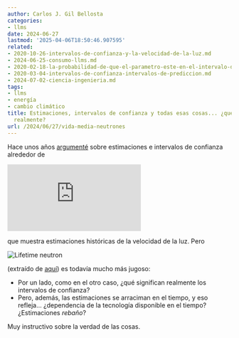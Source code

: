 ```yaml
---
author: Carlos J. Gil Bellosta
categories:
- llms
date: 2024-06-27
lastmod: '2025-04-06T18:50:46.907595'
related:
- 2020-10-26-intervalos-de-confianza-y-la-velocidad-de-la-luz.md
- 2024-06-25-consumo-llms.md
- 2020-02-18-la-probabilidad-de-que-el-parametro-este-en-el-intervalo-de-confianza-es-95.md
- 2020-03-04-intervalos-de-confianza-intervalos-de-prediccion.md
- 2024-07-02-ciencia-ingenieria.md
tags:
- llms
- energía
- cambio climático
title: Estimaciones, intervalos de confianza y todas esas cosas... ¿qué significan
  realmente?
url: /2024/06/27/vida-media-neutrones
---
```


Hace unos años [argumenté](/2020/10/26/intervalos-de-confianza-y-la-velocidad-de-la-luz/)
sobre estimaciones e intervalos de confianza alrededor de

![Speed of light](https://www.cairn-int.info/loadimg.php?FILE=E_ANSO/E_ANSO_132/E_ANSO_132_0359/E_ANSO_132_0359_img009.jpg#center)

que muestra estimaciones históricas de la velocidad de la luz. Pero

![Lifetime neutron](/wp-uploads/2024/neutron-lifetime.png#center)

(extraído de [aquí](https://commons.wikimedia.org/wiki/File:Evolution_of_the_value_of_the_neutron_lifetime_evaluated_by_the_Particle_Data_Group_as_a_function_of_time_(2020).png))
es todavía mucho más jugoso:

- Por un lado, como en el otro caso, ¿qué significan realmente los intervalos de confianza?
- Pero, además, las estimaciones se arraciman en el tiempo, y eso refleja... ¿dependencia de la tecnología disponible en el tiempo? ¿Estimaciones _rebaño_?

Muy instructivo sobre la verdad de las cosas.